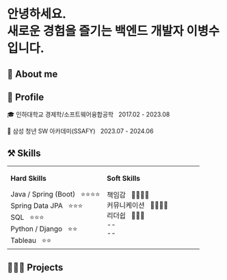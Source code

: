 # 안녕하세요. <br> 새로운 경험을 즐기는 백엔드 개발자 이병수입니다.

 <!-- jd보고 회사가 원하는 keyword뽑아서 슬로건 작성 -->

## 💫 About me


## 🔎 Profile
🎓 인하대학교 경제학/소프트웨어융합공학 &nbsp; 2017.02 - 2023.08

📖 삼성 청년 SW 아카데미(SSAFY) &nbsp; 2023.07 - 2024.06

## ⚒️ Skills
<!-- 기술 역량에 대한 근거 적기
- 문제풀이, or 프레임워크에 대한 개념 등을 근거로 제시 -->
<table style="width: 100%;">
    <tr>
        <td style="vertical-align: top; text-align: left; width: 50%;">
            <p style="font-size: 16px"><b>Hard Skills</b></p>
                <span>Java / Spring (Boot) &nbsp; ⭐⭐⭐⭐</span><br>
                <span>Spring Data JPA &nbsp; ⭐⭐⭐</span><br>
                <span>SQL &nbsp; ⭐⭐⭐</span><br>
                <span>Python / Django &nbsp; ⭐⭐</span><br>
                <span>Tableau &nbsp; ⭐⭐</span>
        </td>
        <td style="vertical-align: top; text-align: left; width: 50%;">
            <p style="font-size: 16px"><b>Soft Skills</b></p>
                <span>책임감 &nbsp; 🌟🌟🌟🌟</span><br>
                <span>커뮤니케이션 &nbsp; 🌟🌟🌟🌟</span><br>
                <span>리더쉽 &nbsp; 🌟🌟🌟</span><br>
                <span>--</span><br>
                <span>--</span>
        </td>
    </tr>
</table>

## 👩🏻‍💻 Projects
<!-- 프로젝트 요약 *****
- 프로젝트 설명
- 기획 의도(하게된 이유)
- 내 기여
- 도전적인 부분들 (중요)
- 해결 과정 (중요)
=> 이 과정에서의 사고과정 + 방향, 기술 등 선택에 대한 근거를 어필하는게 포인트 -->


<!--
**diarlee/diarlee** is a ✨ _special_ ✨ repository because its `README.md` (this file) appears on your GitHub profile.

Here are some ideas to get you started:

- 🔭 I’m currently working on ...
- 🌱 I’m currently learning ...
- 👯 I’m looking to collaborate on ...
- 🤔 I’m looking for help with ...
- 💬 Ask me about ...
- 📫 How to reach me: ...
- 😄 Pronouns: ...
- ⚡ Fun fact: ...
-->
